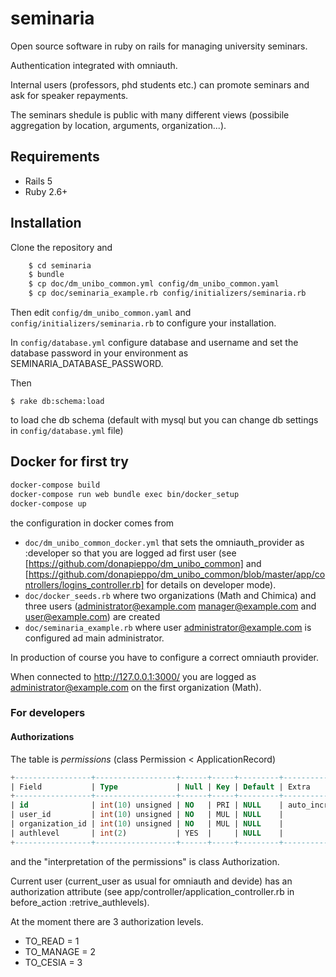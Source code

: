 # seminaria

Open source software in ruby on rails for managing university seminars. 

Authentication integrated with omniauth.

Internal users (professors, phd students etc.) can promote seminars and ask for speaker repayments.

The seminars shedule is public with many different views 
(possibile aggregation by location, arguments, organization...).

## Requirements

*  Rails 5
*  Ruby 2.6+

## Installation

Clone the repository and 

```bash
    $ cd seminaria
    $ bundle
    $ cp doc/dm_unibo_common.yml config/dm_unibo_common.yaml
    $ cp doc/seminaria_example.rb config/initializers/seminaria.rb
```

Then edit `config/dm_unibo_common.yaml` and `config/initializers/seminaria.rb` to configure your installation. 

In `config/database.yml` configure database and username and set the database password
in your environment as SEMINARIA_DATABASE_PASSWORD.

Then

    $ rake db:schema:load

to load che db schema (default with mysql but you can change db
settings in `config/database.yml` file)

## Docker for first try

```bash
docker-compose build
docker-compose run web bundle exec bin/docker_setup
docker-compose up
```

the configuration in docker comes from 

  - `doc/dm_unibo_common_docker.yml` that sets the omniauth_provider as :developer so that you are logged ad first user (see [https://github.com/donapieppo/dm_unibo_common] and [https://github.com/donapieppo/dm_unibo_common/blob/master/app/controllers/logins_controller.rb] for details on developer mode).
  - `doc/docker_seeds.rb` where two organizations (Math and Chimica) and three users (administrator@example.com manager@example.com and user@example.com) are created
  - `doc/seminaria_example.rb` where user administrator@example.com is configured ad main administrator.

In production of course you have to configure a correct omniauth provider.

When connected to http://127.0.0.1:3000/ you are logged as administrator@example.com on the first organization (Math).

### For developers

#### Authorizations

The table is *permissions* (class Permission < ApplicationRecord)

```sql
+-----------------+------------------+------+-----+---------+----------------+
| Field           | Type             | Null | Key | Default | Extra          |
+-----------------+------------------+------+-----+---------+----------------+
| id              | int(10) unsigned | NO   | PRI | NULL    | auto_increment |
| user_id         | int(10) unsigned | NO   | MUL | NULL    |                |
| organization_id | int(10) unsigned | NO   | MUL | NULL    |                |
| authlevel       | int(2)           | YES  |     | NULL    |                |
+-----------------+------------------+------+-----+---------+----------------+
```

and the "interpretation of the permissions" is class Authorization.

Current user (current_user as usual for omniauth and devide) 
has an authorization attribute (see app/controller/application_controller.rb in 
before_action :retrive_authlevels).

At the moment there are 3 authorization levels.

  - TO_READ   = 1
  - TO_MANAGE = 2
  - TO_CESIA  = 3




